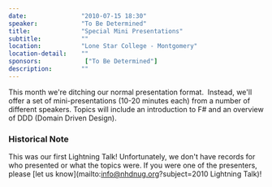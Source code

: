 ```yaml
---
date:               "2010-07-15 18:30"
speaker:            "To Be Determined"
title:              "Special Mini Presentations"
subtitle:           ""
location:           "Lone Star College - Montgomery"
location-detail:    ""
sponsors:            ["To Be Determined"]
description:        ""
---
```

This month we're ditching our normal presentation format.&nbsp;
Instead, we'll offer a set of mini-presentations (10-20 minutes each) from a number of different speakers.
Topics will include an introduction to F# and an overview of DDD (Domain Driven Design).

### Historical Note

This was our first Lightning Talk! Unfortunately, we don't have records for who presented or what the topics were. If
 you were one of the presenters, please [let us know](mailto:info@nhdnug.org?subject=2010 Lightning Talk)!

